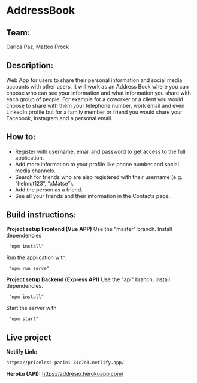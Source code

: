 
# AddressBook

## Team: 

Carlos Paz, Matteo Prock

## Description:

Web App for users to share their personal information and social media accounts with other users.
It will work as an Address Book where you can choose who can see your information and what information you share with each group of people.
For example for a coworker or a client you would choose to share with them your telephone number, work email and even LinkedIn profile but
for a family member or friend you would share your Facebook, Instagram and a personal email.

## How to:

- Register with username, email and password to get access to the full application. 
- Add more information to your profile like phone number and social media channels. 
- Search for friends who are also registered with their username (e.g. “helmut123”, “xMatse”). 
- Add the person as a friend.
- See all your friends and their information in the Contacts page. 

## Build instructions:

**Project setup Frontend (Vue APP)**
Use the "master" branch.
Install dependencies
```
 "npm install"
```
Run the application with
```
 "npm run serve"
```
**Project setup Backend (Express API)**
Use the "api" branch.
Install dependencies.
```
 "npm install"
```
Start the server with
```
 "npm start"
```
## Live project
**Netlify Link:**
```
https://priceless-panini-34c7e3.netlify.app/
```

**Heroku (API):**
https://addresio.herokuapp.com/

